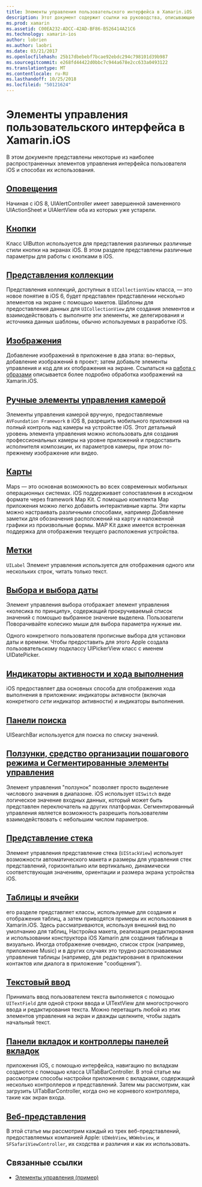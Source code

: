 ```yaml
---
title: Элементы управления пользовательского интерфейса в Xamarin.iOS
description: Этот документ содержит ссылки на руководства, описывающие различные iOS пользователь интерфейса элементов управления, доступных разработчикам Xamarin.iOS. Связанное содержимое описание оповещения, кнопки, представления коллекций, образы, ручные элементы управления камерой, карты, метки, выбора, выбора даты и многое другое.
ms.prod: xamarin
ms.assetid: C00EA232-ADCC-42AD-BF86-B526414A21C6
ms.technology: xamarin-ios
author: lobrien
ms.author: laobri
ms.date: 03/21/2017
ms.openlocfilehash: 25b17dbebebf7bcae92ebdc294c798101d39b987
ms.sourcegitcommit: e268fd44422d0bbc7c944a678e2cc633a0493122
ms.translationtype: MT
ms.contentlocale: ru-RU
ms.lasthandoff: 10/25/2018
ms.locfileid: "50121624"
---
```

# <a name="user-interface-controls-in-xamarinios"></a>Элементы управления пользовательского интерфейса в Xamarin.iOS

В этом документе представлены некоторые из наиболее распространенных элементов управления интерфейса пользователя iOS и способах их использования.

## <a name="alertsalertsmd"></a>[Оповещения](alerts.md)

Начиная с iOS 8, UIAlertController имеет завершенной замененного UIActionSheet и UIAlertView оба из которых уже устарели.

## <a name="buttonsbuttonsmd"></a>[Кнопки](buttons.md)

Класс UIButton используется для представления различных различные стили кнопки на экранах iOS. В этом разделе представлены различные параметры для работы с кнопками в iOS.

## <a name="collection-viewsuicollectionviewmd"></a>[Представления коллекции](uicollectionview.md)

Представления коллекций, доступных в `UICollectionView` класса, — это новое понятие в iOS 6, будет представлен представлении несколько элементов на экране с помощью макетов. Шаблоны для предоставления данных для `UICollectionView` для создания элементов и взаимодействовать с выполните эти элементы, же делегирования и источника данных шаблоны, обычно используемых в разработке iOS.

## <a name="imagesimagemd"></a>[Изображения](image.md)

Добавление изображений в приложение в два этапа: во-первых, добавление изображений в проект; затем добавьте элементы управления и код для их отображения на экране. Ссылаться на [работа с образами](~/ios/app-fundamentals/images-icons/index.md) описывается более подробно обработка изображений на Xamarin.iOS.

## <a name="manual-camera-controlsintro-to-manual-camera-controlsmd"></a>[Ручные элементы управления камерой](intro-to-manual-camera-controls.md)

Элементы управления камерой вручную, предоставляемые `AVFoundation Framework` в iOS 8, разрешить мобильного приложения на полный контроль над камеры на устройстве iOS. Этот детальный уровень элемента управления можно использовать для создания профессиональных камеры на уровне приложений и предоставить исполнителя композиции, их параметров камеры, при этом по-прежнему изображение или видео.

## <a name="mapsios-mapsindexmd"></a>[Карты](ios-maps/index.md)

Maps — это основная возможность во всех современных мобильных операционных системах. iOS поддерживает сопоставления в исходном формате через framework Map Kit. С помощью комплекта Map приложения можно легко добавить интерактивные карты. Эти карты можно настраивать различными способами, например Добавление заметки для обозначения расположений на карту и наложенной графики из произвольные формы. MAP Kit даже имеется встроенная поддержка для отображения текущего расположения устройства.

## <a name="labelslabelsmd"></a>[Метки](labels.md)

`UILabel` Элемент управления используется для отображения одного или нескольких строк, читать только текст.

## <a name="pickers-and-date-pickerspickermd"></a>[Выбора и выбора даты](picker.md)

Элемент управления выбора отображает элемент управления «колесика по принципу», содержащий прокручиваемый список значений с помощью выбранное значение выделена. Пользователи Поворачивайте колесико мыши для выбора параметра нужные им.

Одного конкретного пользователя прописные выбора для установки даты и времени. Чтобы предоставить для этого Apple создала пользовательскому подклассу UIPickerView класс с именем UIDatePicker.

## <a name="progress-and-activity-indicatorsprogress-activity-indicatormd"></a>[Индикаторы активности и хода выполнения](progress-activity-indicator.md)

iOS предоставляет два основных способа для отображения хода выполнения в приложении: индикаторы активности (включая конкретного _сети_ индикатор активности) и индикаторы выполнения.

## <a name="search-barssearchbarmd"></a>[Панели поиска](searchbar.md)

UISearchBar используется для поиска по списку значений. 

## <a name="sliders-steppers-and-segmented-controlsslider-switch-segmented-controlsmd"></a>[Ползунки, средство организации пошагового режима и Сегментированные элементы управления](slider-switch-segmented-controls.md)

Элемент управления "ползунок" позволяет просто выделение числового значения в диапазоне. iOS использует `UISwitch` виде логическое значение входных данных, который может быть представлен переключатель на других платформах. Сегментированный управления является возможность разрешить пользователям взаимодействовать с небольшим числом параметров.

## <a name="stack-viewuistackviewmd"></a>[Представление стека](uistackview.md)

Элемент управления представление стека (`UIStackView`) использует возможности автоматического макета и размеры для управления стек представлений, горизонтально или вертикально, динамически соответствующая значениям, ориентации и размера экрана устройства iOS.

## <a name="tables-and-cellstablesindexmd"></a>[Таблицы и ячейки](tables/index.md)

его разделе представляет классы, используемые для создания и отображения таблиц, а затем приводятся примеры их использования в Xamarin.iOS. Здесь рассматриваются, используя внешний вид по умолчанию для таблиц, Настройка макета, реализация редактирования и использовании конструктора iOS Xamarin для создания таблицы в визуально. Иногда отображение очевидно, список строк (например, приложение Music) и в других случаях это трудно распознаваемых управления таблицы (например, для редактирования в приложении контактов или диалога в приложение "сообщения").

## <a name="text-inputtext-inputmd"></a>[Текстовый ввод](text-input.md)

Принимать ввод пользователем текста выполняется с помощью `UITextField` для одной строки ввода и UITextView для многострочного ввода и редактирования текста. Можно перетащить любой из этих элементов управления на экран и дважды щелкните, чтобы задать начальный текст.

## <a name="tab-bars-and-tab-bar-controllerscreating-tabbed-applicationsmd"></a>[Панели вкладок и контроллеры панелей вкладок](creating-tabbed-applications.md)

приложения iOS, с помощью интерфейса, навигацию по вкладкам создаются с помощью класса UITabBarController. В этой статье мы рассмотрим способы настройки приложения с вкладками, содержащий несколько контроллеров и представлений. Затем мы рассмотрим, как загрузить UITabBarController, когда оно не корневого контроллера, такие как экран входа.

## <a name="web-viewsuiwebviewmd"></a>[Веб-представления](uiwebview.md)

В этой статье мы рассмотрим каждый из трех веб-представлений, предоставляемых компанией Apple: `UIWebView`, `WKWebview`, и `SFSafariViewController`, их сходства и различия и как их использовать.

## <a name="related-links"></a>Связанные ссылки

- [Элементы управления (пример)](https://developer.xamarin.com/samples/Controls/)
